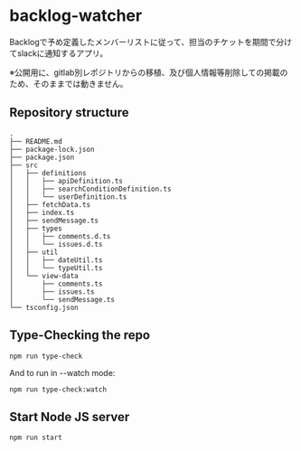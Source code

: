 # backlog-watcher
Backlogで予め定義したメンバーリストに従って、担当のチケットを期間で分けてslackに通知するアプリ。

※公開用に、gitlab別レポジトリからの移植、及び個人情報等削除しての掲載のため、そのままでは動きません。

## Repository structure

```
.
├── README.md
├── package-lock.json
├── package.json
├── src
│   ├── definitions
│   │   ├── apiDefinition.ts
│   │   ├── searchConditionDefinition.ts
│   │   └── userDefinition.ts
│   ├── fetchData.ts
│   ├── index.ts
│   ├── sendMessage.ts
│   ├── types
│   │   ├── comments.d.ts
│   │   └── issues.d.ts
│   ├── util
│   │   ├── dateUtil.ts
│   │   └── typeUtil.ts
│   └── view-data
│       ├── comments.ts
│       ├── issues.ts
│       └── sendMessage.ts
└── tsconfig.json
```

## Type-Checking the repo

```shell
npm run type-check
```

And to run in --watch mode:

```shell
npm run type-check:watch
```

## Start Node JS server

```shell
npm run start
```